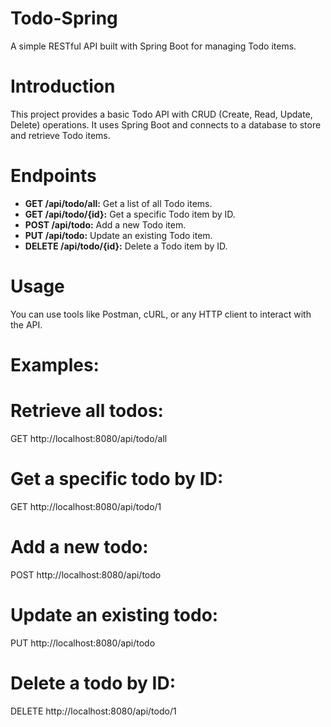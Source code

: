 # Todo-Spring
A simple RESTful API built with Spring Boot for managing Todo items.
 
# Introduction
 
This project provides a basic Todo API with CRUD (Create, Read, Update, Delete) operations. It uses Spring Boot and connects to a database to store and retrieve Todo items.
 
# Endpoints
 
- **GET /api/todo/all:** Get a list of all Todo items.
- **GET /api/todo/{id}:** Get a specific Todo item by ID.
- **POST /api/todo:** Add a new Todo item.
- **PUT /api/todo:** Update an existing Todo item.
- **DELETE /api/todo/{id}:** Delete a Todo item by ID.
 
# Usage
You can use tools like Postman, cURL, or any HTTP client to interact with the API.
 
# Examples:
# Retrieve all todos:
GET http://localhost:8080/api/todo/all
 
# Get a specific todo by ID:
GET http://localhost:8080/api/todo/1
 
# Add a new todo:
POST http://localhost:8080/api/todo
 
# Update an existing todo:
PUT http://localhost:8080/api/todo
 
# Delete a todo by ID:
DELETE http://localhost:8080/api/todo/1
 

